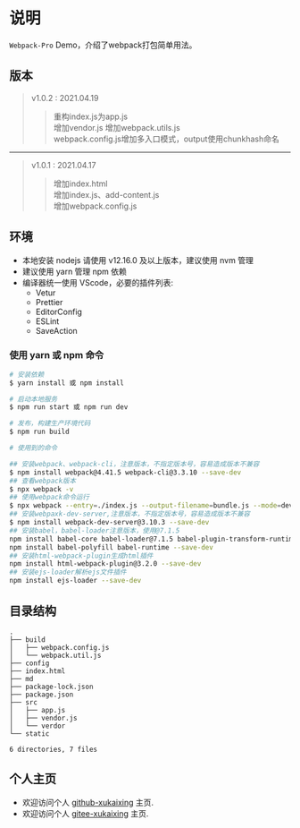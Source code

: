 # 说明

  `Webpack-Pro` Demo，介绍了webpack打包简单用法。  
  
## 版本

> v1.0.2 : 2021.04.19
>> 重构index.js为app.js  
>> 增加vendor.js
>> 增加webpack.utils.js  
>> webpack.config.js增加多入口模式，output使用chunkhash命名  

---

> v1.0.1 : 2021.04.17
>> 增加index.html  
>> 增加index.js、add-content.js  
>> 增加webpack.config.js

## 环境

- 本地安装 nodejs 请使用 v12.16.0 及以上版本，建议使用 nvm 管理  
- 建议使用 yarn 管理 npm 依赖  
- 编译器统一使用 VScode，必要的插件列表:
  - Vetur
  - Prettier
  - EditorConfig
  - ESLint
  - SaveAction

### 使用 yarn 或 npm 命令

```bash
# 安装依赖
$ yarn install 或 npm install

# 启动本地服务
$ npm run start 或 npm run dev

# 发布，构建生产环境代码
$ npm run build

# 使用到的命令

## 安装webpack、webpack-cli，注意版本，不指定版本号，容易造成版本不兼容
$ npm install webpack@4.41.5 webpack-cli@3.3.10 --save-dev
## 查看webpack版本
$ npx webpack -v
## 使用webpack命令运行
$ npx webpack --entry=./index.js --output-filename=bundle.js --mode=development
## 安装webpaxk-dev-server,注意版本，不指定版本号，容易造成版本不兼容
$ npm install webpack-dev-server@3.10.3 --save-dev
## 安装babel，babel-loader注意版本，使用@7.1.5
npm install babel-core babel-loader@7.1.5 babel-plugin-transform-runtime babel-preset-env --save-dev
npm install babel-polyfill babel-runtime --save-dev
## 安装html-webpack-plugin生成html插件
npm install html-webpack-plugin@3.2.0 --save-dev
## 安装ejs-loader解析ejs文件插件
npm install ejs-loader --save-dev
```

## 目录结构

``` 目录
.
├── build
│   ├── webpack.config.js
│   └── webpack.util.js
├── config
├── index.html
├── md
├── package-lock.json
├── package.json
├── src
│   ├── app.js
│   ├── vendor.js
│   └── verdor
└── static

6 directories, 7 files

```

## 个人主页

- 欢迎访问个人 [github-xukaixing](https://github.com/xukaixing) 主页.
- 欢迎访问个人 [gitee-xukaixing](https://gitee.com/xukaixing) 主页.
